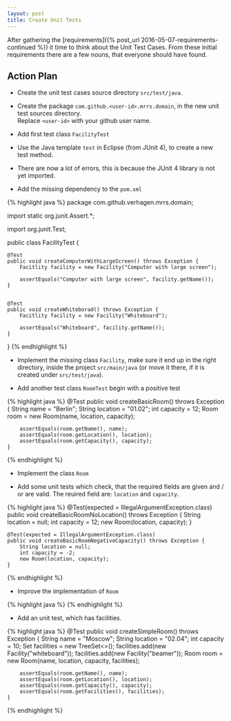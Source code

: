 ```yaml
---
layout: post
title: Create Unit Tests
---
```

After gathering the [requirements]({% post_url 2016-05-07-requirements-continued %}) it time to think about the
Unit Test Cases. From these initial requirements there are a few nouns, that everyone should have found.


## Action Plan

- Create the unit test cases source directory `src/test/java`.

- Create the package `com.github.<user-id>.mrrs.domain`, in the new unit test sources directory.  
  Replace `<user-id>` with your github user name.


- Add first test class `FacilityTest`
- Use the Java template `test` in Eclipse (from JUnit 4), to create a new test method.
- There are now a lot of errors, this is because the JUnit 4 library is not yet imported.
- Add the missing dependency to the `pom.xml`

{% highlight java %}
package com.github.verhagen.mrrs.domain;

import static org.junit.Assert.*;

import org.junit.Test;

public class FacilityTest {

    @Test
    public void createComputerWithLargeScreen() throws Exception {
        Facitlity facility = new Facility("Computer with large screen");
        
        assertEquals("Computer with large screen", facility.getName());
    }


    @Test
    public void createWhiteborad() throws Exception {
        Facitlity facility = new Facility("Whiteboard");
        
        assertEquals("Whiteboard", facility.getName());
    }

}
{% endhighlight %}

- Implement the missing class `Facility`, make sure it end up in the right directory, inside the project `src/main/java` (or move it there, if it is created under `src/test/java`).



- Add another test class `RoomTest` begin with a positive test

{% highlight java %}
    @Test
    public void createBasicRoom() throws Exception {
        String name = "Berlin";
        String location = "01.02";
        int capacity = 12;
        Room room = new Room(name, location, capacity);
        
        assertEquals(room.getName(), name);
        assertEquals(room.getLocation(), location);
        assertEquals(room.getCapacity(), capacity);
    }
{% endhighlight %}

- Implement the class `Room`

- Add some unit tests which check, that the required fields are given and / or are valid. The reuired field are: `location` and `capacity`.

{% highlight java %}
    @Test(expected = IllegalArgumentException.class)
    public void createBasicRoomNoLocation() throws Exception {
        String location = null;
        int capacity = 12;
        new Room(location, capacity);
    }

    @Test(expected = IllegalArgumentException.class)
    public void createBasicRoomNegativeCapacity() throws Exception {
        String location = null;
        int capacity = -2;
        new Room(location, capacity);
    }
{% endhighlight %}

- Improve the implementation of `Room`


{% highlight java %}
{% endhighlight %}


- Add an unit test, which has facilities.

{% highlight java %}
    @Test
    public void createSimpleRoom() throws Exception {
        String name = "Moscow";
        String location = "02.04";
        int capacity = 10;
        Set<Facility> facilities = new TreeSet<>();
        facilities.add(new Facility("whiteboard"));
        facilities.add(new Facility("beamer"));
        Room room = new Room(name, location, capacity, facilities);
        
        assertEquals(room.getName(), name);
        assertEquals(room.getLocation(), location);
        assertEquals(room.getCapacity(), capacity);
        assertEquals(room.getFacilities(), facilities);
    }
{% endhighlight %}
